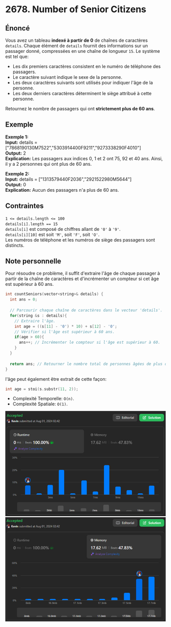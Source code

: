 # 2678. Number of Senior Citizens

## Énoncé

Vous avez un tableau **indexé à partir de 0** de chaînes de caractères `details`. Chaque élément de `details` fournit des informations sur un passager donné, compressées en une chaîne de longueur `15`. Le système est tel que:

- Les dix premiers caractères consistent en le numéro de téléphone des passagers.
- Le caractère suivant indique le sexe de la personne.
- Les deux caractères suivants sont utilisés pour indiquer l'âge de la personne.
- Les deux derniers caractères déterminent le siège attribué à cette personne.

Retournez le nombre de passagers qui ont **strictement plus de 60 ans**.

## Exemple

**Exemple 1:**  
**Input:** details = ["7868190130M7522","5303914400F9211","9273338290F4010"]  
**Output:** 2  
**Explication:** Les passagers aux indices 0, 1 et 2 ont 75, 92 et 40 ans. Ainsi, il y a 2 personnes qui ont plus de 60 ans.

**Exemple 2:**  
**Input:** details = ["1313579440F2036","2921522980M5644"]  
**Output:** 0  
**Explication:** Aucun des passagers n'a plus de 60 ans.

## Contraintes

`1 <= details.length <= 100`  
`details[i].length == 15`  
`details[i]` est composé de chiffres allant de `'0'` à `'9'`.  
`details[i][10]` est soit `'M'`, soit `'F'`, soit `'O'`.  
Les numéros de téléphone et les numéros de siège des passagers sont distincts.

## Note personnelle

Pour résoudre ce problème, il suffit d'extraire l'âge de chaque passager à partir de la chaîne de caractères et d'incrémenter un compteur si cet âge est supérieur à 60 ans.

```cpp
int countSeniors(vector<string>& details) {
  int ans = 0;

  // Parcourir chaque chaîne de caractères dans le vecteur 'details'.
  for(string &s : details){
    // Extraire l'âge.
    int age = ((s[11] - '0') * 10) + s[12] - '0';
    // Vérifier si l'âge est supérieur à 60 ans.
    if(age > 60){
      ans++; // Incrémenter le compteur si l'âge est supérieur à 60.
    }
  }

  return ans; // Retourner le nombre total de personnes âgées de plus de 60 ans.
}
```

l'âge peut également être extrait de cette façon:

```cpp
int age = stoi(s.substr(11, 2));
```

- Complexité Temporelle: `O(n)`.
- Complexité Spatiale: `O(1)`.

<img src="./imgs/runtime.png"/>
<img src="./imgs/memory.png"/>
